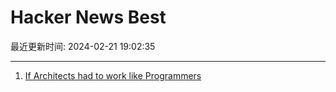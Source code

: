 # Hacker News Best

最近更新时间: 2024-02-21 19:02:35

--- 
1. [If Architects had to work like Programmers](http://www.gksoft.com/a/fun/architects.html) 
